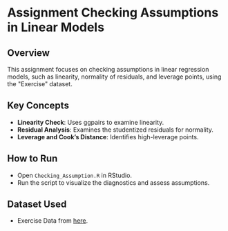 # Assignment Checking Assumptions in Linear Models

## Overview
This assignment focuses on checking assumptions in linear regression models, such as linearity, normality of residuals, and leverage points, using the "Exercise" dataset.

## Key Concepts
- **Linearity Check**: Uses ggpairs to examine linearity.
- **Residual Analysis**: Examines the studentized residuals for normality.
- **Leverage and Cook’s Distance**: Identifies high-leverage points.

## How to Run
- Open `Checking_Assumption.R` in RStudio.
- Run the script to visualize the diagnostics and assess assumptions.

## Dataset Used
- Exercise Data from [here](https://www1.aucegypt.edu/faculty/hadi/RABE6/Data6/Exercise5.12.txt).
